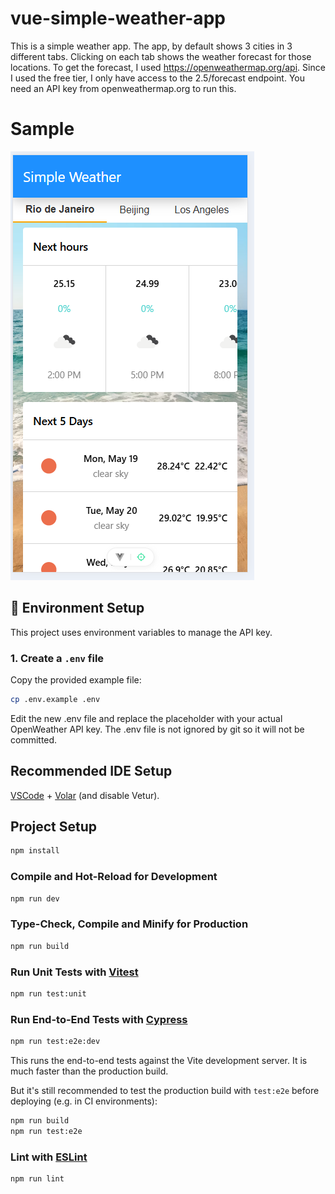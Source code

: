 # vue-simple-weather-app

This is a simple weather app. The app, by default shows 3 cities in 3 different tabs. Clicking on each tab shows the weather forecast for those locations. To get the forecast, I used https://openweathermap.org/api. Since I used the free tier, I only have access to the 2.5/forecast endpoint. You need an API key from openweathermap.org to run this.

# Sample

![alt text](image.png)

## 🔧 Environment Setup

This project uses environment variables to manage the API key.

### 1. Create a `.env` file

Copy the provided example file:

```bash
cp .env.example .env
```

Edit the new .env file and replace the placeholder with your actual OpenWeather API key. The .env file is not ignored by git so it will not be committed.

## Recommended IDE Setup

[VSCode](https://code.visualstudio.com/) + [Volar](https://marketplace.visualstudio.com/items?itemName=Vue.volar) (and disable Vetur).

## Project Setup

```sh
npm install
```

### Compile and Hot-Reload for Development

```sh
npm run dev
```

### Type-Check, Compile and Minify for Production

```sh
npm run build
```

### Run Unit Tests with [Vitest](https://vitest.dev/)

```sh
npm run test:unit
```

### Run End-to-End Tests with [Cypress](https://www.cypress.io/)

```sh
npm run test:e2e:dev
```

This runs the end-to-end tests against the Vite development server.
It is much faster than the production build.

But it's still recommended to test the production build with `test:e2e` before deploying (e.g. in CI environments):

```sh
npm run build
npm run test:e2e
```

### Lint with [ESLint](https://eslint.org/)

```sh
npm run lint
```
